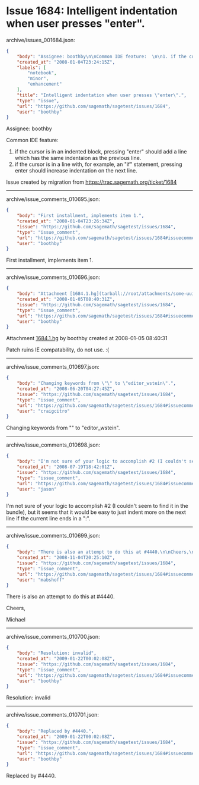 # Issue 1684: Intelligent indentation when user presses "enter".

archive/issues_001684.json:
```json
{
    "body": "Assignee: boothby\n\nCommon IDE feature:  \n\n1. if the cursor is in an indented block, pressing \"enter\" should add a line which has the same indentaion as the previous line.\n2. if the cursor is in a line with, for example, an \"if\" statement, pressing enter should increase indentation on the next line.\n\n\nIssue created by migration from https://trac.sagemath.org/ticket/1684\n\n",
    "created_at": "2008-01-04T23:24:15Z",
    "labels": [
        "notebook",
        "minor",
        "enhancement"
    ],
    "title": "Intelligent indentation when user presses \"enter\".",
    "type": "issue",
    "url": "https://github.com/sagemath/sagetest/issues/1684",
    "user": "boothby"
}
```
Assignee: boothby

Common IDE feature:  

1. if the cursor is in an indented block, pressing "enter" should add a line which has the same indentaion as the previous line.
2. if the cursor is in a line with, for example, an "if" statement, pressing enter should increase indentation on the next line.


Issue created by migration from https://trac.sagemath.org/ticket/1684





---

archive/issue_comments_010695.json:
```json
{
    "body": "First installment, implements item 1.",
    "created_at": "2008-01-04T23:26:34Z",
    "issue": "https://github.com/sagemath/sagetest/issues/1684",
    "type": "issue_comment",
    "url": "https://github.com/sagemath/sagetest/issues/1684#issuecomment-10695",
    "user": "boothby"
}
```

First installment, implements item 1.



---

archive/issue_comments_010696.json:
```json
{
    "body": "Attachment [1684.1.hg](tarball://root/attachments/some-uuid/ticket1684/1684.1.hg) by boothby created at 2008-01-05 08:40:31\n\nPatch ruins IE compatability, do not use.  :(",
    "created_at": "2008-01-05T08:40:31Z",
    "issue": "https://github.com/sagemath/sagetest/issues/1684",
    "type": "issue_comment",
    "url": "https://github.com/sagemath/sagetest/issues/1684#issuecomment-10696",
    "user": "boothby"
}
```

Attachment [1684.1.hg](tarball://root/attachments/some-uuid/ticket1684/1684.1.hg) by boothby created at 2008-01-05 08:40:31

Patch ruins IE compatability, do not use.  :(



---

archive/issue_comments_010697.json:
```json
{
    "body": "Changing keywords from \"\" to \"editor_wstein\".",
    "created_at": "2008-06-20T04:27:45Z",
    "issue": "https://github.com/sagemath/sagetest/issues/1684",
    "type": "issue_comment",
    "url": "https://github.com/sagemath/sagetest/issues/1684#issuecomment-10697",
    "user": "craigcitro"
}
```

Changing keywords from "" to "editor_wstein".



---

archive/issue_comments_010698.json:
```json
{
    "body": "I'm not sure of your logic to accomplish #2 (I couldn't seem to find it in the bundle), but it seems that it would be easy to just indent more on the next line if the current line ends in a \":\".",
    "created_at": "2008-07-19T18:42:01Z",
    "issue": "https://github.com/sagemath/sagetest/issues/1684",
    "type": "issue_comment",
    "url": "https://github.com/sagemath/sagetest/issues/1684#issuecomment-10698",
    "user": "jason"
}
```

I'm not sure of your logic to accomplish #2 (I couldn't seem to find it in the bundle), but it seems that it would be easy to just indent more on the next line if the current line ends in a ":".



---

archive/issue_comments_010699.json:
```json
{
    "body": "There is also an attempt to do this at #4440.\n\nCheers,\n\nMichael",
    "created_at": "2008-11-04T20:25:10Z",
    "issue": "https://github.com/sagemath/sagetest/issues/1684",
    "type": "issue_comment",
    "url": "https://github.com/sagemath/sagetest/issues/1684#issuecomment-10699",
    "user": "mabshoff"
}
```

There is also an attempt to do this at #4440.

Cheers,

Michael



---

archive/issue_comments_010700.json:
```json
{
    "body": "Resolution: invalid",
    "created_at": "2009-01-22T00:02:08Z",
    "issue": "https://github.com/sagemath/sagetest/issues/1684",
    "type": "issue_comment",
    "url": "https://github.com/sagemath/sagetest/issues/1684#issuecomment-10700",
    "user": "boothby"
}
```

Resolution: invalid



---

archive/issue_comments_010701.json:
```json
{
    "body": "Replaced by #4440.",
    "created_at": "2009-01-22T00:02:08Z",
    "issue": "https://github.com/sagemath/sagetest/issues/1684",
    "type": "issue_comment",
    "url": "https://github.com/sagemath/sagetest/issues/1684#issuecomment-10701",
    "user": "boothby"
}
```

Replaced by #4440.
